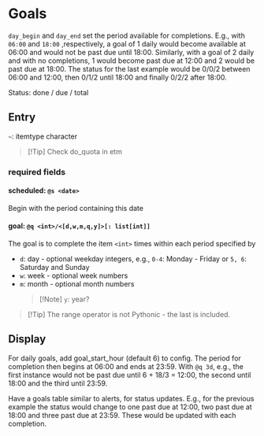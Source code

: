 # Goals

`day_begin` and `day_end` set the period available for completions. E.g., with `06:00` and `18:00` ,respectively, a goal of 1 daily would become available at 06:00 and would not be past due until 18:00. Similarly, with a goal of 2 daily and with no completions, 1 would become past due at 12:00 and 2 would be past due at 18:00. The status for the last example would be 0/0/2 between 06:00 and 12:00, then 0/1/2 until 18:00 and finally 0/2/2 after 18:00.

Status: done / due / total

## Entry

`~`: itemtype character

> [!Tip] Check do_quota in etm

### required fields

#### scheduled: `@s <date>`

Begin with the period containing this date

#### goal: `@q <int>/<[d,w,m,q,y]>[: list[int]]`

The goal is to complete the item `<int>` times within each period specified by

- `d`: day - optional weekday integers, e.g.,
  `0-4`: Monday - Friday or `5, 6`: Saturday and Sunday
- `w`: week - optional week numbers
- `m`: month - optional month numbers
  > [!Note] `y`: year?

> [!Tip] The range operator is not Pythonic - the last is included.

## Display

For daily goals, add goal_start_hour (default 6) to config. The period for completion then begins at 06:00 and ends at 23:59. With `@q 3d`, e.g., the first instance would not be past due until 6 + 18/3 = 12:00, the second until 18:00 and the third until 23:59.

Have a goals table similar to alerts, for status updates. E.g., for the previous example the status would change to one past due at 12:00, two past due at 18:00 and three past due at 23:59. These would be updated with each completion.
